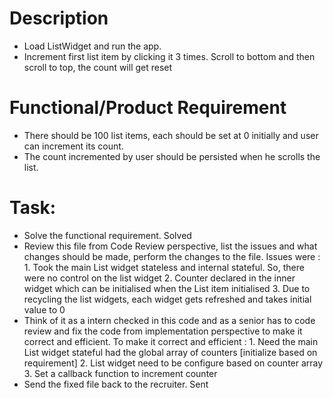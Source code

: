 # Description

- Load ListWidget and run the app.
- Increment first list item by clicking it 3 times. Scroll to bottom and then scroll to top, the
  count will get reset

# Functional/Product Requirement

- There should be 100 list items, each should be set at 0 initially and user can increment its
  count.
- The count incremented by user should be persisted when he scrolls the list.

# Task:

- Solve the functional requirement. 
    Solved
- Review this file from Code Review perspective, list the issues and what changes should be made,
  perform the changes to the file.
    Issues were : 
            1. Took the main List widget stateless and internal stateful. So, there were no control on the list widget
            2. Counter declared in the inner widget which can be initialised when the List item initialised
            3. Due to recycling the list widgets, each widget gets refreshed and takes initial value to 0
- Think of it as a intern checked in this code and as a senior has to code review and fix the code
  from implementation perspective to make it correct and efficient.
  To make it correct and efficient : 
            1. Need the main List widget stateful had the global array of counters [initialize based on requirement]
            2. List widget need to be configure based on counter array
            3. Set a callback function to increment counter
- Send the fixed file back to the recruiter.
   Sent 
